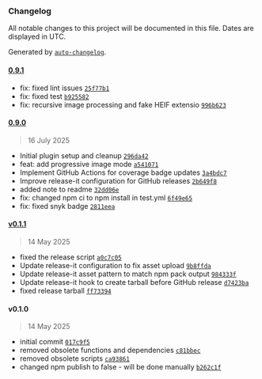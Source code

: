 ### Changelog

All notable changes to this project will be documented in this file. Dates are displayed in UTC.

Generated by [`auto-changelog`](https://github.com/CookPete/auto-changelog).

#### [0.9.1](https://github.com/wernerglinka/metalsmith-optimize-images/compare/0.9.0...0.9.1)

- fix: fixed lint issues [`25f77b1`](https://github.com/wernerglinka/metalsmith-optimize-images/commit/25f77b1fe8e8c2c49dee1b1af1c65903c2243caa)
- fix: fixed test [`b925582`](https://github.com/wernerglinka/metalsmith-optimize-images/commit/b9255824518e6f470a08f7361aa71e227bdc5511)
- fix: recursive image processing and fake HEIF extensio [`996b623`](https://github.com/wernerglinka/metalsmith-optimize-images/commit/996b62309f3408d2dd3bceed3096bbd18507572c)

#### [0.9.0](https://github.com/wernerglinka/metalsmith-optimize-images/compare/v0.1.1...0.9.0)

> 16 July 2025

- Initial plugin setup and cleanup [`296da42`](https://github.com/wernerglinka/metalsmith-optimize-images/commit/296da42a57bef9da5bf0e0e69e64df4e3169d3d0)
- feat: add progressive image mode [`a541071`](https://github.com/wernerglinka/metalsmith-optimize-images/commit/a541071879593890b2f65c2af3274e97d7e05bc6)
- Implement GitHub Actions for coverage badge updates [`3a4bdc7`](https://github.com/wernerglinka/metalsmith-optimize-images/commit/3a4bdc7301775145b0fac16bc34e255b7dc7c192)
- Improve release-it configuration for GitHub releases [`2b649f8`](https://github.com/wernerglinka/metalsmith-optimize-images/commit/2b649f8730b369dff0427c7e7a3d1858bac2ab79)
- added note to readme [`32dd06e`](https://github.com/wernerglinka/metalsmith-optimize-images/commit/32dd06efb049a251fc87ceceab8c412e70402430)
- fix: changed npm ci to npm install in test.yml [`6f49e65`](https://github.com/wernerglinka/metalsmith-optimize-images/commit/6f49e658192fb82b832adf8d0e5eda45b4fc930a)
- fix: fixed snyk badge [`2811eea`](https://github.com/wernerglinka/metalsmith-optimize-images/commit/2811eeaba0f97c705900db035ec2b72a7f1fd10b)

#### [v0.1.1](https://github.com/wernerglinka/metalsmith-optimize-images/compare/v0.1.0...v0.1.1)

> 14 May 2025

- fixed the release script [`a0c7c05`](https://github.com/wernerglinka/metalsmith-optimize-images/commit/a0c7c05a804b9e1f94e03b2b3b5a6b9d6f61e116)
- Update release-it configuration to fix asset upload [`9b8ffda`](https://github.com/wernerglinka/metalsmith-optimize-images/commit/9b8ffda57a06bad2563df91aa253aed6cb848027)
- Update release-it asset pattern to match npm pack output [`984333f`](https://github.com/wernerglinka/metalsmith-optimize-images/commit/984333f966dd8bb7097cec3bfb99be1caaf34009)
- Update release-it hook to create tarball before GitHub release [`d7423ba`](https://github.com/wernerglinka/metalsmith-optimize-images/commit/d7423ba2f2516a8681e1f9a9c035589560d378ff)
- fixed release tarball [`ff73394`](https://github.com/wernerglinka/metalsmith-optimize-images/commit/ff73394ce7b9f9eaf9a91f5f74c9f68e5756a599)

#### v0.1.0

> 14 May 2025

- initial commit [`017c9f5`](https://github.com/wernerglinka/metalsmith-optimize-images/commit/017c9f5b5014f7cba0592b8668cc30040dd5a2a2)
- removed obsolete functions and dependencies [`c81bbec`](https://github.com/wernerglinka/metalsmith-optimize-images/commit/c81bbec8c0685d2c40e575dd8862ba3d397e7053)
- removed obsolete scripts [`ca93861`](https://github.com/wernerglinka/metalsmith-optimize-images/commit/ca9386120099b1658f07203215c18eeb11bb90ca)
- changed npm publish to false - will be done manually [`b262c1f`](https://github.com/wernerglinka/metalsmith-optimize-images/commit/b262c1fe3868ac8dfb6c2c6e5055a95e62894944)
